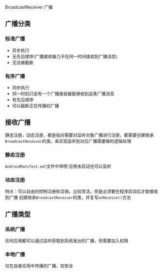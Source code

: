 BroadcastReceiver 广播

## 广播分类
### 标准广播
* 异步执行
* 无先后顺序(广播接收器几乎在同一时间接收到广播消息)
* 无法被截断
### 有序广播
* 同步执行
* 同一时刻只会有一个广播接收器能够收到这条广播消息
* 有先后顺序
* 可以截断正在传播的广播
## 接收广播
静态注册，动态注册，都是指对需要对监听对象广播进行注册，都需要创建继承`BroadcastReceiver`的类，来实现监听到对应广播需要做的逻辑处理
### 静态注册
`AndroidManifest.xml`文件中申明
应用未启动也可以监听
### 动态注册
特点：可以自由的控制注册和注销，比较灵活，但是必须要在程序启动后才能接收到广播
创建继承`BroadcastReceiver`的类，并复写`onReceive()`方法
## 广播类型
### 系统广播
任何应用都可以通过监听获取到系统发出的广播，但需要加入权限
### 本地广播
仅在自身应用中传播的广播，较安全
